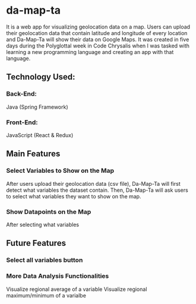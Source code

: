# da-map-ta
It is a web app for visualizing geolocation data on a map. Users can upload their geolocation data that contain latitude and longitude of every location and Da-Map-Ta will show their data on Google Maps.
It was created in five days during the Polyglottal week in Code Chrysalis when I was tasked with learning a new programming language and creating an app with that language.

## Technology Used:
### Back-End:
Java (Spring Framework)

### Front-End:
JavaScript (React & Redux)

## Main Features
### Select Variables to Show on the Map
After users upload their geolocation data (csv file), Da-Map-Ta will first detect what variables the dataset contain. Then, Da-Map-Ta will ask users to select what variables they want to show on the map.
### Show Datapoints on the Map
After selecting what variables 

## Future Features
### Select all variables button
### More Data Analysis Functionalities
Visualize regional average of a variable 
Visualize regional maximum/minimum of a varialbe

